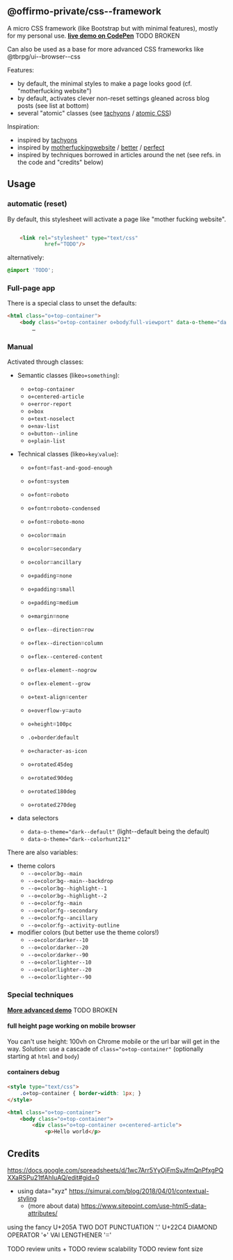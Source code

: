 ## @offirmo-private/css--framework

A micro CSS framework (like Bootstrap but with minimal features), mostly for my personal use.
**[live demo on CodePen](https://codepen.io/Offirmo/pen/qYYWVy)** TODO BROKEN

Can also be used as a base for more advanced CSS frameworks like @tbrpg/ui--browser--css


Features:
- by default, the minimal styles to make a page looks good (cf. "motherfucking website")
- by default, activates clever non-reset settings gleaned across blog posts (see list at bottom)
- several "atomic" classes (see [tachyons](https://tachyons.io/) / [atomic CSS](https://acss.io/))

Inspiration:
* inspired by [tachyons](https://tachyons.io/)
* inspired by [motherfuckingwebsite](https://motherfuckingwebsite.com/) / [better](https://bettermotherfuckingwebsite.com/) / [perfect](https://perfectmotherfuckingwebsite.com/)
* inspired by techniques borrowed in articles around the net (see refs. in the code and "credits" below)


## Usage

### automatic (reset)
By default, this stylesheet will activate a page like "mother fucking website".
```html

	<link rel="stylesheet" type="text/css"
			href="TODO"/>
```
alternatively:
```css
@import 'TODO';
```

### Full-page app
There is a special class to unset the defaults:
```html
<html class="o⋄top-container">
	<body class="o⋄top-container o⋄body⁚full-viewport" data-o-theme="dark--default">
		…
```

### Manual
Activated through classes:

* Semantic classes (like`o⋄something`):
  * `o⋄top-container`
  * `o⋄centered-article`
  * `o⋄error-report`
  * `o⋄box`
  * `o⋄text-noselect`
  * `o⋄nav-list`
  * `o⋄button--inline`
  * `o⋄plain-list`

* Technical classes (like`o⋄key⁚value`):
  * `o⋄fontꘌfast-and-good-enough`
  * `o⋄fontꘌsystem`
  * `o⋄fontꘌroboto`
  * `o⋄fontꘌroboto-condensed`
  * `o⋄fontꘌroboto-mono`

  * `o⋄colorꘌmain`
  * `o⋄colorꘌsecondary`
  * `o⋄colorꘌancillary`

  * `o⋄paddingꘌnone`
  * `o⋄paddingꘌsmall`
  * `o⋄paddingꘌmedium`
  * `o⋄marginꘌnone`

  * `o⋄flex--directionꘌrow`
  * `o⋄flex--directionꘌcolumn`
  * `o⋄flex--centered-content`
  * `o⋄flex-element--nogrow`
  * `o⋄flex-element--grow`

  * `o⋄text-alignꘌcenter`
  * `o⋄overflow-yꘌauto`
  * `o⋄heightꘌ100pc`

  * `.o⋄border⁚default`

  * `o⋄character-as-icon`
  * `o⋄rotated⁚45deg`
  * `o⋄rotated⁚90deg`
  * `o⋄rotated⁚180deg`
  * `o⋄rotated⁚270deg`

* data selectors
  * `data-o-theme="dark--default"` (light--default being the default)
  * `data-o-theme="dark--colorhunt212"`

There are also variables:
* theme colors
  * `--o⋄color⁚bg--main`
  * `--o⋄color⁚bg--main--backdrop`
  * `--o⋄color⁚bg--highlight--1`
  * `--o⋄color⁚bg--highlight--2`
  * `--o⋄color⁚fg--main`
  * `--o⋄color⁚fg--secondary`
  * `--o⋄color⁚fg--ancillary`
  * `--o⋄color⁚fg--activity-outline`
* modifier colors (but better use the theme colors!)
  * `--o⋄color⁚darker--10`
  * `--o⋄color⁚darker--20`
  * `--o⋄color⁚darker--90`
  * `--o⋄color⁚lighter--10`
  * `--o⋄color⁚lighter--20`
  * `--o⋄color⁚lighter--90`



### Special techniques

**[More advanced demo](https://codepen.io/Offirmo/pen/zjavzJ)** TODO BROKEN

#### full height page working on mobile browser
You can't use height: 100vh on Chrome mobile or the url bar will get in the way.
Solution: use a cascade of `class="o⋄top-container"` (optionally starting at `html` and `body`)

#### containers debug
```html
<style type="text/css">
	.o⋄top-container { border-width: 1px; }
</style>

<html class="o⋄top-container">
	<body class="o⋄top-container">
		<div class="o⋄top-container o⋄centered-article">
			<p>Hello world</p>
```


## Credits
https://docs.google.com/spreadsheets/d/1wc7Arr5YyOjFmSvJfmQnPfxgPQXXaRSPu21tfAhIuAQ/edit#gid=0


* using data="xyz" https://simurai.com/blog/2018/04/01/contextual-styling
  * (more about data) https://www.sitepoint.com/use-html5-data-attributes/

using the fancy
U+205A TWO DOT PUNCTUATION '⁚'
U+22C4 DIAMOND OPERATOR '⋄'
VAI LENGTHENER 'ꘌ'

TODO review units +
TODO review scalability
TODO review font size
